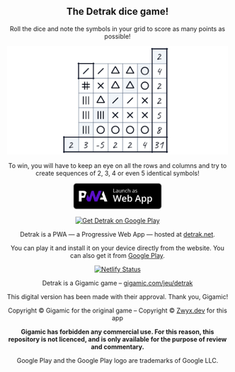 <div align="center">

## The Detrak dice game!

Roll the dice and note the symbols in your grid to score as many points as possible!

<img src="./res/google-play-store/feature-graphic/light.png" alt="Detrak grid" width="500"/>

To win, you will have to keep an eye on all the rows and columns and try to create sequences of 2, 3, 4 or even 5 identical symbols!

<a href="https://detrak.net" target="_blank"><img src="./webmaxru--progressive-web-apps-logo--PWA-dark-en.svg" alt="Go to detrak.net" width="200px"/></a>

<a href="https://play.google.com/store/apps/details?id=net.detrak.twa" target="_blank"><img src="https://play.google.com/intl/en_us/badges/static/images/badges/en_badge_web_generic.png" alt="Get Detrak on Google Play" width="230px" /></a>

Detrak is a PWA — a Progressive Web App — hosted at [detrak.net](https://detrak.net).

You can play it and install it on your device directly from the website. You can also get it from [Google Play](https://play.google.com/store/apps/details?id=net.detrak.twa).

<!-- <img src="./public/favicon-196.png" alt="Detrak logo" width="48px"/> -->

[![Netlify Status](https://api.netlify.com/api/v1/badges/7515fd68-c12e-4077-96d4-9c467ade38ac/deploy-status)](https://app.netlify.com/sites/detrak-zwyx/deploys)

Detrak is a Gigamic game – [gigamic.com/jeu/detrak](https://www.gigamic.com/jeu/detrak)

This digital version has been made with their approval. Thank you, Gigamic!

Copyright © Gigamic for the original game – Copyright © [Zwyx.dev](https://zwyx.dev) for this app

**Gigamic has forbidden any commercial use. For this reason, this repository is not licenced, and is only available for the purpose of review and commentary.**

Google Play and the Google Play logo are trademarks of Google LLC.

</div>
